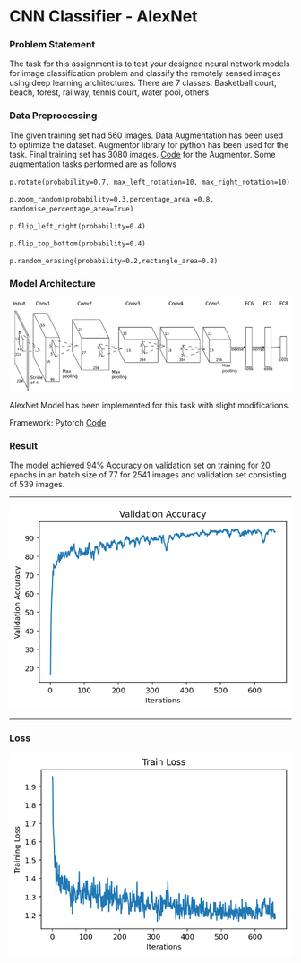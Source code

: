 # CNN Classifier - AlexNet

### Problem Statement

The task for this assignment is to test your designed neural network models for image classification problem and classify the remotely sensed images using deep learning architectures. There are 7 classes: Basketball court, beach, forest, railway, tennis court, water pool, others

### Data Preprocessing 

The given training set had 560 images. Data Augmentation has been used to optimize the dataset. Augmentor library for python has been used for the task. Final training set has 3080 images. [Code](GNR_638_Kaggle_DataPreprocessing.ipynb) for the Augmentor. Some augmentation tasks performed are as follows

`p.rotate(probability=0.7, max_left_rotation=10, max_right_rotation=10)`

`p.zoom_random(probability=0.3,percentage_area =0.8, randomise_percentage_area=True)`

`p.flip_left_right(probability=0.4)`

`p.flip_top_bottom(probability=0.4)`

`p.random_erasing(probability=0.2,rectangle_area=0.8)`

### Model Architecture

![AlexNet](alexnet.png)

AlexNet Model has been implemented for this task with slight modifications.

Framework: Pytorch
[Code](GNR_638_Kaggle.ipynb)

### Result

The model achieved 94% Accuracy on validation set on training for 20 epochs in an batch size of 77 for 2541 images and validation set consisting of 539 images.
<hr>

![Accuracy](accuracy.png)

<hr>

### Loss
![TrainingLoss](trainloss.png)


